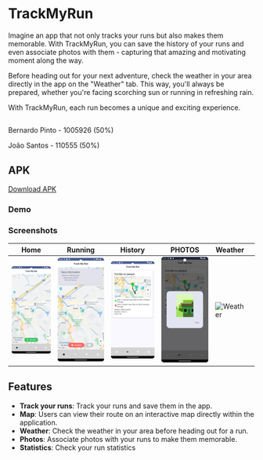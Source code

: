 # TrackMyRun

Imagine an app that not only tracks your runs but also makes them memorable. With TrackMyRun, you can save the history of your runs and even associate photos with them - capturing that amazing and motivating moment along the way.

Before heading out for your next adventure, check the weather in your area directly in the app on the "Weather" tab. This way, you'll always be prepared, whether you're facing scorching sun or running in refreshing rain.

With TrackMyRun, each run becomes a unique and exciting experience.

##

Bernardo Pinto - 1005926 (50%)

João Santos - 110555 (50%)

## APK

[Download APK](app/app-debug.apk)

### Demo

### Screenshots

| Home                          | Running                            | History                             | PHOTOS                           | Weather                      |     |
|-------------------------------|------------------------------------|-------------------------------------|----------------------------------|------------------------------|-----|
| ![Home](screenshots/home.png) | ![Running](screenshots/runing.png) | ![History](screenshots/history.png) | ![Photos](screenshots/photo.png) | ![Weather](demo/weather.jpg) |     |

## Features

-  **Track your runs**: Track your runs and save them in the app.
-  **Map**:  Users can view their route on an interactive map directly within the application.
-  **Weather**: Check the weather in your area before heading out for a run.
-  **Photos**: Associate photos with your runs to make them memorable.
-  **Statistics**: Check your run statistics